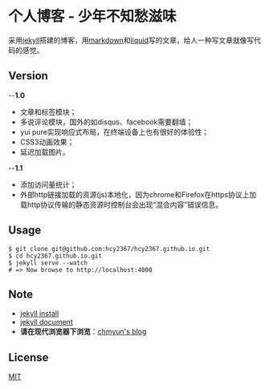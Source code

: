# 个人博客 - 少年不知愁滋味

采用[jekyll](http://jekyllrb.com/)搭建的博客，用[markdown](http://daringfireball.net/projects/markdown/)和[liquid](https://github.com/Shopify/liquid/wiki)写的文章，给人一种写文章就像写代码的感觉。

## Version

--**1.0**
* 文章和标签模块；
* 多说评论模块，国外的如disqus、facebook需要翻墙；
* yui pure实现响应式布局，在终端设备上也有很好的体验性；
* CSS3动画效果；
* 延迟加载图片。

--**1.1**
* 添加访问量统计；
* 外部http链接加载的资源(js)本地化，因为chrome和Firefox在https协议上加载http协议传输的静态资源时控制台会出现“混合内容”错误信息。

## Usage
    $ git clone git@github.com:hcy2367/hcy2367.github.io.git
    $ cd hcy2367.github.io.git
    $ jekyll serve --watch
	# => Now browse to http://localhost:4000

## Note
* [jekyll install](http://jekyllrb.com/docs/installation/)
* [jekyll document](http://jekyllrb.com/docs/home/)
* **请在现代浏览器下浏览**：[chmyun's blog](https://hcy2367.github.io)

## License

[MIT](http://opensource.org/licenses/MIT)

